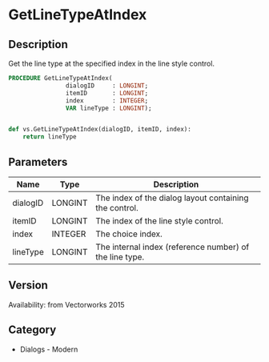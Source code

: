 # GetLineTypeAtIndex

## Description
Get the line type at the specified index in the line style control.

```pascal
PROCEDURE GetLineTypeAtIndex(
				dialogID     : LONGINT;
				itemID       : LONGINT;
				index        : INTEGER;
				VAR lineType : LONGINT);
```

```python

def vs.GetLineTypeAtIndex(dialogID, itemID, index):
    return lineType
```

## Parameters
|Name|Type|Description|
|---|---|---|
|dialogID|LONGINT|The index of the dialog layout containing the control.|
|itemID|LONGINT|The index of the line style control.|
|index|INTEGER|The choice index.|
|lineType|LONGINT|The internal index (reference number) of the line type.|

## Version
Availability: from Vectorworks 2015
## Category
* Dialogs - Modern

